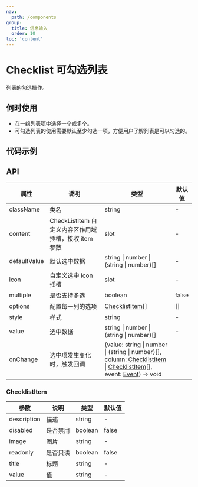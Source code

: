 ```yaml
---
nav:
  path: /components
group:
  title: 信息输入
  order: 10
toc: 'content'
---
```


# Checklist 可勾选列表

<code src="../../docs/components/compatibility.tsx" inline="true"></code>

列表的勾选操作。

## 何时使用
- 在一组列表项中选择一个或多个。
- 可勾选列表的使用需要默认至少勾选一项，方便用户了解列表是可以勾选的。

## 代码示例
<code src='pages/Checklist/index'></code>

## API
| 属性       | 说明                                                             | 类型                        | 默认值 |
| ---------- | ---------------------------------------------------------------- | --------------------------- | ------ |
| className  | 类名                                                             | string                      | -      |
| content    | CheckListItem 自定义内容区作用域插槽，接收 item 参数              | slot                        | -      |
| defaultValue | 默认选中数据                                                    | string \| number \| (string \| number)[] | - |
| icon       | 自定义选中 Icon 插槽                                             | slot                        | -      |
| multiple   | 是否支持多选                                                     | boolean                     | false  |
| options    | 配置每一列的选项                                                 | [ChecklistItem](#checklistitem)[] | []     |
| style      | 样式                                                             | string                      | -      |
| value      | 选中数据                                                         | string \| number \| (string \| number)[] | - |
| onChange   | 选中项发生变化时，触发回调                                       | (value: string \| number \| (string \| number)[], column: [ChecklistItem](#checklistitem) \| [ChecklistItem](#checklistitem)[], event:  [Event](https://opendocs.alipay.com/mini/framework/event-object)) => void |

### ChecklistItem

| 参数        | 说明     | 类型    | 默认值 |
| ----------- | -------- | ------- | ------ |
| description | 描述     | string  | -      |
| disabled    | 是否禁用 | boolean | false  |
| image       | 图片     | string  | -      |
| readonly    | 是否只读 | boolean | false  |
| title       | 标题     | string  | -      |
| value       | 值       | string  | -      |
